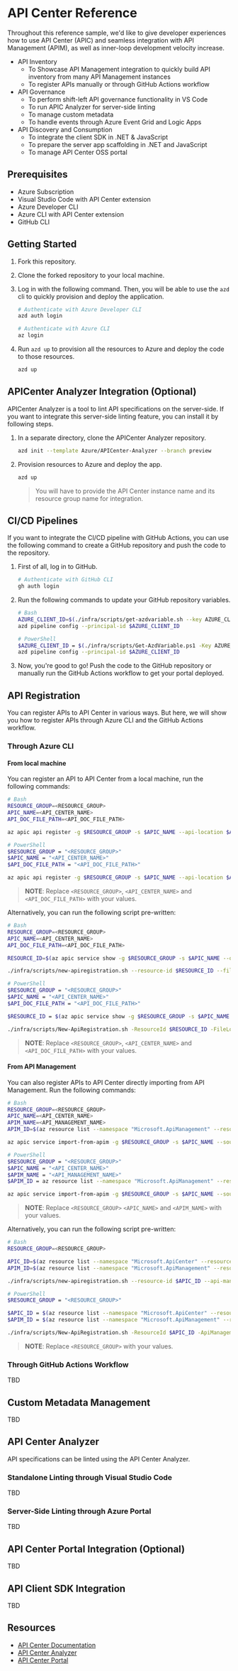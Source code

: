 # API Center Reference

Throughout this reference sample, we'd like to give developer experiences how to use API Center (APIC) and seamless integration with API Management (APIM), as well as inner-loop development velocity increase.

- API Inventory
  - To Showcase API Management integration to quickly build API inventory from many API Management instances
  - To register APIs manually or through GitHub Actions workflow
- API Governance
  - To perform shift-left API governance functionality in VS Code
  - To run APIC Analyzer for server-side linting
  - To manage custom metadata
  - To handle events through Azure Event Grid and Logic Apps
- API Discovery and Consumption
  - To integrate the client SDK in .NET & JavaScript
  - To prepare the server app scaffolding in .NET and JavaScript
  - To manage API Center OSS portal

## Prerequisites

- Azure Subscription
- Visual Studio Code with API Center extension
- Azure Developer CLI
- Azure CLI with API Center extension
- GitHub CLI

## Getting Started

1. Fork this repository.
1. Clone the forked repository to your local machine.
1. Log in with the following command. Then, you will be able to use the `azd` cli to quickly provision and deploy the application.

    ```bash
    # Authenticate with Azure Developer CLI
    azd auth login
    
    # Authenticate with Azure CLI
    az login
    ```

1. Run `azd up` to provision all the resources to Azure and deploy the code to those resources.

    ```bash
    azd up
    ```

## APICenter Analyzer Integration (Optional)

APICenter Analyzer is a tool to lint API specifications on the server-side. If you want to integrate this server-side linting feature, you can install it by following steps.

1. In a separate directory, clone the APICenter Analyzer repository.

    ```bash
    azd init --template Azure/APICenter-Analyzer --branch preview
    ```

1. Provision resources to Azure and deploy the app.

    ```bash
    azd up
    ```

   > You will have to provide the API Center instance name and its resource group name for integration.

## CI/CD Pipelines

If you want to integrate the CI/CD pipeline with GitHub Actions, you can use the following command to create a GitHub repository and push the code to the repository.

1. First of all, log in to GitHub.

    ```bash
    # Authenticate with GitHub CLI
    gh auth login
    ```

1. Run the following commands to update your GitHub repository variables.

    ```bash
    # Bash
    AZURE_CLIENT_ID=$(./infra/scripts/get-azdvariable.sh --key AZURE_CLIENT_ID)
    azd pipeline config --principal-id $AZURE_CLIENT_ID
    
    # PowerShell
    $AZURE_CLIENT_ID = $(./infra/scripts/Get-AzdVariable.ps1 -Key AZURE_CLIENT_ID)
    azd pipeline config --principal-id $AZURE_CLIENT_ID
    ```

1. Now, you're good to go! Push the code to the GitHub repository or manually run the GitHub Actions workflow to get your portal deployed.

## API Registration

You can register APIs to API Center in various ways. But here, we will show you how to register APIs through Azure CLI and the GitHub Actions workflow.

### Through Azure CLI

#### From local machine

You can register an API to API Center from a local machine, run the following commands:

```bash
# Bash
RESOURCE_GROUP=<RESOURCE_GROUP>
APIC_NAME=<API_CENTER_NAME>
API_DOC_FILE_PATH=<API_DOC_FILE_PATH>

az apic api register -g $RESOURCE_GROUP -s $APIC_NAME --api-location $API_DOC_FILE_PATH

# PowerShell
$RESOURCE_GROUP = "<RESOURCE_GROUP>"
$APIC_NAME = "<API_CENTER_NAME>"
$API_DOC_FILE_PATH = "<API_DOC_FILE_PATH>"

az apic api register -g $RESOURCE_GROUP -s $APIC_NAME --api-location $API_DOC_FILE_PATH
```

> **NOTE**: Replace `<RESOURCE_GROUP>`, `<API_CENTER_NAME>` and `<API_DOC_FILE_PATH>` with your values.

Alternatively, you can run the following script pre-written:

```bash
# Bash
RESOURCE_GROUP=<RESOURCE_GROUP>
APIC_NAME=<API_CENTER_NAME>
API_DOC_FILE_PATH=<API_DOC_FILE_PATH>

RESOURCE_ID=$(az apic service show -g $RESOURCE_GROUP -s $APIC_NAME --query "id" -o tsv)

./infra/scripts/new-apiregistration.sh --resource-id $RESOURCE_ID --file-location $API_DOC_FILE_PATH

# PowerShell
$RESOURCE_GROUP = "<RESOURCE_GROUP>"
$APIC_NAME = "<API_CENTER_NAME>"
$API_DOC_FILE_PATH = "<API_DOC_FILE_PATH>"

$RESOURCE_ID = $(az apic service show -g $RESOURCE_GROUP -s $APIC_NAME --query "id" -o tsv)

./infra/scripts/New-ApiRegistration.sh -ResourceId $RESOURCE_ID -FileLocation $API_DOC_FILE_PATH
```

> **NOTE**: Replace `<RESOURCE_GROUP>`, `<API_CENTER_NAME>` and `<API_DOC_FILE_PATH>` with your values.

#### From API Management

You can also register APIs to API Center directly importing from API Management. Run the following commands:

```bash
# Bash
RESOURCE_GROUP=<RESOURCE_GROUP>
APIC_NAME=<API_CENTER_NAME>
APIM_NAME=<API_MANAGEMENT_NAME>
APIM_ID=$(az resource list --namespace "Microsoft.ApiManagement" --resource-type "service" -g $RESOURCE_GROUP --query "[].id" -o tsv)

az apic service import-from-apim -g $RESOURCE_GROUP -s $APIC_NAME --source-resource-ids "$APIM_ID/apis/*"

# PowerShell
$RESOURCE_GROUP = "<RESOURCE_GROUP>"
$APIC_NAME = "<API_CENTER_NAME>"
$APIM_NAME = "<API_MANAGEMENT_NAME>"
$APIM_ID = az resource list --namespace "Microsoft.ApiManagement" --resource-type "service" -g $RESOURCE_GROUP --query "[].id" -o tsv

az apic service import-from-apim -g $RESOURCE_GROUP -s $APIC_NAME --source-resource-ids "$APIM_ID/apis/*"
```

> **NOTE**: Replace `<RESOURCE_GROUP>` `<APIC_NAME>` and `<APIM_NAME>` with your values.

Alternatively, you can run the following script pre-written:

```bash
# Bash
RESOURCE_GROUP=<RESOURCE_GROUP>

APIC_ID=$(az resource list --namespace "Microsoft.ApiCenter" --resource-type "services" -g $RESOURCE_GROUP --query "[].id" -o tsv)
APIM_ID=$(az resource list --namespace "Microsoft.ApiManagement" --resource-type "service" -g $RESOURCE_GROUP --query "[].id" -o tsv)

./infra/scripts/new-apiregistration.sh --resource-id $APIC_ID --api-management-id $APIM_ID

# PowerShell
$RESOURCE_GROUP = "<RESOURCE_GROUP>"

$APIC_ID = $(az resource list --namespace "Microsoft.ApiCenter" --resource-type "services" -g $RESOURCE_GROUP --query "[].id" -o tsv)
$APIM_ID = $(az resource list --namespace "Microsoft.ApiManagement" --resource-type "service" -g $RESOURCE_GROUP --query "[].id" -o tsv)

./infra/scripts/New-ApiRegistration.sh -ResourceId $APIC_ID -ApiManagementId $APIM_ID
```

> **NOTE**: Replace `<RESOURCE_GROUP>` with your values.

### Through GitHub Actions Workflow

TBD

## Custom Metadata Management

TBD

## API Center Analyzer

API specifications can be linted using the API Center Analyzer.

### Standalone Linting through Visual Studio Code

TBD

### Server-Side Linting through Azure Portal

TBD

## API Center Portal Integration (Optional)

TBD

## API Client SDK Integration

TBD

## Resources

- [API Center Documentation](https://aka.ms/apicenter)
- [API Center Analyzer](https://aka.ms/apicenter-analyzer)
- [API Center Portal](https://aka.ms/apicenter-portal)
